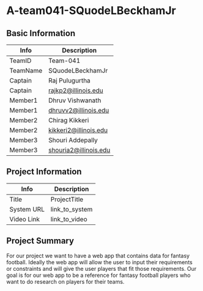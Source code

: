 # A-team041-SQuodeLBeckhamJr

## Basic Information

|   Info      |        Description     |
| ----------- | ---------------------- |
| TeamID      |        Team-041        |
| TeamName    |     SQuodeLBeckhamJr   |
| Captain     |       Raj Pulugurtha   |
| Captain     |   rajkp2@illinois.edu  |
| Member1     |     Dhruv Vishwanath   |
| Member1     |   dhruvv2@illinois.edu |
| Member2     |     Chirag Kikkeri     |
| Member2     |  kikkeri2@illinois.edu |
| Member3     |    Shouri Addepally    |
| Member3     |  shouria2@illinois.edu |

## Project Information

|   Info      |        Description     |
| ----------- | ---------------------- |
|  Title      |       ProjectTitle     |
| System URL  |      link_to_system    |
| Video Link  |      link_to_video     |

## Project Summary

For our project we want to have a web app that contains data for fantasy football. Ideally the web app will allow the user to input their requirements or constraints and will give the user players that fit those requirements. Our goal is for our web app to be a reference for fantasy football players who want to do research on players for their teams.
